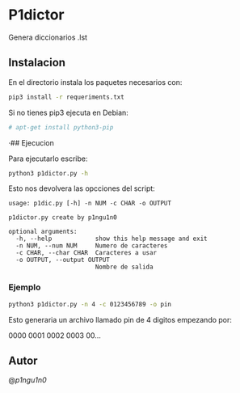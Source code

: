# P1dictor

Genera diccionarios .lst

## Instalacion

En el directorio instala los paquetes necesarios con:

```sh
pip3 install -r requeriments.txt
```

Si no tienes pip3 ejecuta en Debian:

```sh
# apt-get install python3-pip
```

·## Ejecucion

Para ejecutarlo escribe:

```sh
python3 p1dictor.py -h
```

Esto nos devolvera las opcciones del script:

```ascii
usage: p1dic.py [-h] -n NUM -c CHAR -o OUTPUT

p1dictor.py create by p1ngu1n0

optional arguments:
  -h, --help            show this help message and exit
  -n NUM, --num NUM     Numero de caracteres
  -c CHAR, --char CHAR  Caracteres a usar
  -o OUTPUT, --output OUTPUT
                        Nombre de salida
```
### Ejemplo

```sh
python3 p1dictor.py -n 4 -c 0123456789 -o pin
```

Esto generaria un archivo llamado pin de 4 digitos empezando por:

0000
0001
0002
0003
00...

## Autor

@_p1ngu1n0_

